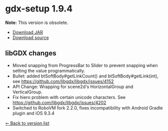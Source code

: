 # gdx-setup 1.9.4

**Note:** This version is obsolete.

* [Download JAR](https://github.com/JavaCakeGames/gdx-setup-archive/blob/main/gdx-setup_1.9.4.jar)
* [Download source](https://github.com/JavaCakeGames/gdx-setup-archive/blob/main/sources/gdx-setup_1.9.4.zip)

## libGDX changes

- Moved snapping from ProgressBar to Slider to prevent snapping when setting the value programmatically.
- Bullet: added btSoftBody#getLinkCount() and btSoftBody#getLink(int), see https://github.com/libgdx/libgdx/issues/4152
- API Change: Wrapping for scene2d's HorizontalGroup and VerticalGroup.
- Fix hiero problem with certain unicode characters. See https://github.com/libgdx/libgdx/issues/4202
- Switched to RoboVM fork 2.2.0, fixes incompatibility with Android Gradle plugin and iOS 9.3.4

[🠔 Back to version list](https://javacakegames.github.io/gdx-setup-archive/)
